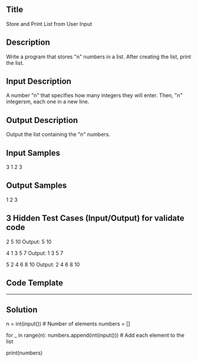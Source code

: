 ## Title
Store and Print List from User Input


## Description
Write a program that stores "n" numbers in a list. 
After creating the list, print the list.

## Input Description
A number "n" that specifies how many integers they will enter.
Then, "n" integersm, each one in a new line.

## Output Description
Output the list containing the "n" numbers.

## Input Samples
3
1
2
3

## Output Samples
1 2 3

## 3 Hidden Test Cases (Input/Output) for validate code
2
5
10
Output: 5 10

4 
1
3
5
7
Output: 1 3 5 7

5
2
4
6
8
10
Output: 2 4 6 8 10

## Code Template
------

## Solution
n = int(input())  # Number of elements
numbers = []

for _ in range(n):
    numbers.append(int(input()))  # Add each element to the list

print(numbers)
